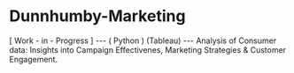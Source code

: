 # Dunnhumby-Marketing
[ Work - in - Progress ] --- ( Python ) (Tableau) --- Analysis of Consumer data: Insights into Campaign Effectivenes, Marketing Strategies &amp; Customer Engagement.
